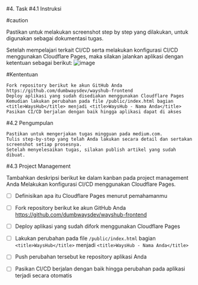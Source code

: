 #4. Task
#4.1 Instruksi

#caution

Pastikan untuk melakukan screenshot step by step yang dilakukan, untuk digunakan sebagai dokumentasi tugas.

Setelah mempelajari terkait CI/CD serta melakukan konfigurasi CI/CD menggunakan Cloudflare Pages, maka silakan jalankan aplikasi dengan ketentuan sebagai berikut:
![image](https://user-images.githubusercontent.com/18206510/187816062-b3e75b9c-e1f3-42ae-8a48-100515e9c615.png)

#Kententuan

    Fork repository berikut ke akun GitHub Anda https://github.com/dumbwaysdev/wayshub-frontend
    Deploy aplikasi yang sudah disediakan menggunakan Cloudflare Pages
    Kemudian lakukan perubahan pada file /public/index.html bagian <title>WaysHub</title> menjadi <title>WaysHub - Nama Anda</title>
    Pasikan CI/CD berjalan dengan baik hingga aplikasi dapat di akses

#4.2 Pengumpulan

    Pastikan untuk mengerjakan tugas mingguan pada medium.com.
    Tulis step-by-step yang telah Anda lakukan secara detail dan sertakan screenshot setiap prosesnya.
    Setelah menyelesaikan tugas, silakan publish artikel yang sudah dibuat.
    
   #4.3 Project Management

Tambahkan deskripsi berikut ke dalam kanban pada project management Anda
Melakukan konfigurasi CI/CD menggunakan Cloudflare Pages.

- [ ] Definisikan apa itu Cloudflare Pages menurut pemahamanmu
- [ ] Fork repository berikut ke akun GitHub Anda https://github.com/dumbwaysdev/wayshub-frontend
- [ ] Deploy aplikasi yang sudah difork menggunakan Cloudflare Pages
- [ ] Lakukan perubahan pada file `/public/index.html` bagian `<title>WaysHub</title>` menjadi `<title>WaysHub - Nama Anda</title>`
- [ ] Push perubahan tersebut ke repository aplikasi Anda
- [ ] Pasikan CI/CD berjalan dengan baik hingga perubahan pada aplikasi terjadi secara otomatis


